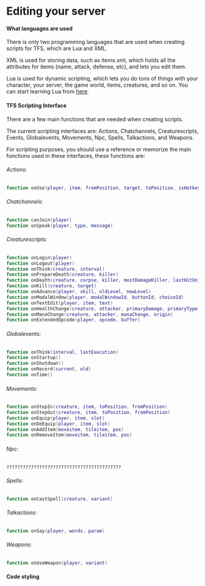 # Editing your server

#### What languages are used

There is only two programming languages that are used when creating scripts for TFS, which are Lua and XML.

XML is used for storing data, such as items.xml, which holds all the attributes for items \(name, attack, defense, etc\), and lets you edit them.

Lua is used for dynamic scripting, which lets you do tons of things with your character, your server, the game world, items, creatures, and so on. You can start learning Lua from [here](https://www.lua.org/pil/contents.html).

#### TFS Scripting Interface

There are a few main functions that are needed when creating scripts.

The current scripting interfaces are: Actions, Chatchannels, Creaturescripts, Events, Globalevents, Movements, Npc, Spells, Talkactions, and Weapons.

For scripting purposes, you should use a reference or memorize the main functions used in these interfaces, these functions are:

###### Actions:

```lua
function onUse(player, item, fromPosition, target, toPosition, isHotkey)
```

###### Chatchannels:

```lua
function canJoin(player)
function onSpeak(player, type, message)
```

###### Creaturescripts:

```lua
function onLogin(player)
function onLogout(player)
function onThink(creature, interval)
function onPrepareDeath(creature, killer)
function onDeath(creature, corpse, killer, mostDamageKiller, lastHitUnjustified)
function onKill(creature, target)
function onAdvance(player, skill, oldLevel, newLevel)
function onModalWindow(player, modalWindowId, buttonId, choiceId)
function onTextEdit(player, item, text)
function onHealthChange(creature, attacker, primaryDamage, primaryType, secondaryDamage, secondaryType, origin)
function onManaChange(creature, attacker, manaChange, origin)
function onExtendedOpcode(player, opcode, buffer)
```

###### Globalevents:

```lua
function onThink(interval, lastExecution)
function onStartup()
function onShutdown()
function onRecord(current, old)
function onTime()
```

###### Movements:

```lua
function onStepIn(creature, item, toPosition, fromPosition)
function onStepOut(creature, item, toPosition, fromPosition)
function onEquip(player, item, slot)
function onDeEquip(player, item, slot)
function onAddItem(moveitem, tileitem, pos)
function onRemoveItem(moveitem, tileitem, pos)
```

###### Npc:

```
??????????????????????????????????????????
```

###### Spells:

```lua
function onCastSpell(creature, variant)
```

###### Talkactions:

```lua
function onSay(player, words, param)
```

###### Weapons:

```lua
function onUseWeapon(player, variant)
```

#### Code styling

#### 



